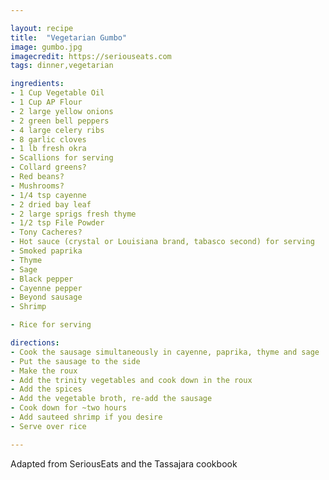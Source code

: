 ```yaml
---

layout: recipe
title:  "Vegetarian Gumbo"
image: gumbo.jpg
imagecredit: https://seriouseats.com
tags: dinner,vegetarian

ingredients:
- 1 Cup Vegetable Oil
- 1 Cup AP Flour
- 2 large yellow onions
- 2 green bell peppers
- 4 large celery ribs
- 8 garlic cloves
- 1 lb fresh okra
- Scallions for serving
- Collard greens?
- Red beans?
- Mushrooms?
- 1/4 tsp cayenne
- 2 dried bay leaf
- 2 large sprigs fresh thyme
- 1/2 tsp File Powder
- Tony Cacheres?
- Hot sauce (crystal or Louisiana brand, tabasco second) for serving
- Smoked paprika
- Thyme
- Sage
- Black pepper
- Cayenne pepper
- Beyond sausage
- Shrimp

- Rice for serving

directions:
- Cook the sausage simultaneously in cayenne, paprika, thyme and sage
- Put the sausage to the side
- Make the roux
- Add the trinity vegetables and cook down in the roux
- Add the spices
- Add the vegetable broth, re-add the sausage
- Cook down for ~two hours
- Add sauteed shrimp if you desire
- Serve over rice

---
```


Adapted from SeriousEats and the Tassajara cookbook
